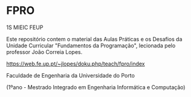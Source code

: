 # FPRO

1S MIEIC FEUP

Este repositório contem o material das Aulas Práticas e os Desafios da Unidade Curricular "Fundamentos da Programação", lecionada pelo professor João Correia Lopes.

https://web.fe.up.pt/~jlopes/doku.php/teach/fpro/index

Faculdade de Engenharia da Universidade do Porto

(1ºano - Mestrado Integrado em Engenharia Informática e Computação)
